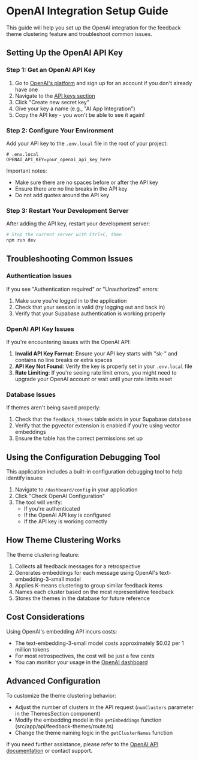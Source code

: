 # OpenAI Integration Setup Guide

This guide will help you set up the OpenAI integration for the feedback theme clustering feature and troubleshoot common issues.

## Setting Up the OpenAI API Key

### Step 1: Get an OpenAI API Key

1. Go to [OpenAI's platform](https://platform.openai.com/signup) and sign up for an account if you don't already have one
2. Navigate to the [API keys section](https://platform.openai.com/api-keys)
3. Click "Create new secret key"
4. Give your key a name (e.g., "AI App Integration")
5. Copy the API key - you won't be able to see it again!

### Step 2: Configure Your Environment

Add your API key to the `.env.local` file in the root of your project:

```
# .env.local
OPENAI_API_KEY=your_openai_api_key_here
```

Important notes:
- Make sure there are no spaces before or after the API key
- Ensure there are no line breaks in the API key
- Do not add quotes around the API key

### Step 3: Restart Your Development Server

After adding the API key, restart your development server:

```bash
# Stop the current server with Ctrl+C, then
npm run dev
```

## Troubleshooting Common Issues

### Authentication Issues

If you see "Authentication required" or "Unauthorized" errors:

1. Make sure you're logged in to the application
2. Check that your session is valid (try logging out and back in)
3. Verify that your Supabase authentication is working properly

### OpenAI API Key Issues

If you're encountering issues with the OpenAI API:

1. **Invalid API Key Format**: Ensure your API key starts with "sk-" and contains no line breaks or extra spaces
2. **API Key Not Found**: Verify the key is properly set in your `.env.local` file
3. **Rate Limiting**: If you're seeing rate limit errors, you might need to upgrade your OpenAI account or wait until your rate limits reset

### Database Issues

If themes aren't being saved properly:

1. Check that the `feedback_themes` table exists in your Supabase database
2. Verify that the pgvector extension is enabled if you're using vector embeddings
3. Ensure the table has the correct permissions set up

## Using the Configuration Debugging Tool

This application includes a built-in configuration debugging tool to help identify issues:

1. Navigate to `/dashboard/config` in your application
2. Click "Check OpenAI Configuration"
3. The tool will verify:
   - If you're authenticated
   - If the OpenAI API key is configured
   - If the API key is working correctly

## How Theme Clustering Works

The theme clustering feature:

1. Collects all feedback messages for a retrospective
2. Generates embeddings for each message using OpenAI's text-embedding-3-small model
3. Applies K-means clustering to group similar feedback items
4. Names each cluster based on the most representative feedback
5. Stores the themes in the database for future reference

## Cost Considerations

Using OpenAI's embedding API incurs costs:

- The text-embedding-3-small model costs approximately $0.02 per 1 million tokens
- For most retrospectives, the cost will be just a few cents
- You can monitor your usage in the [OpenAI dashboard](https://platform.openai.com/usage)

## Advanced Configuration

To customize the theme clustering behavior:

- Adjust the number of clusters in the API request (`numClusters` parameter in the ThemesSection component)
- Modify the embedding model in the `getEmbeddings` function (src/app/api/feedback-themes/route.ts)
- Change the theme naming logic in the `getClusterNames` function

If you need further assistance, please refer to the [OpenAI API documentation](https://platform.openai.com/docs/api-reference) or contact support. 